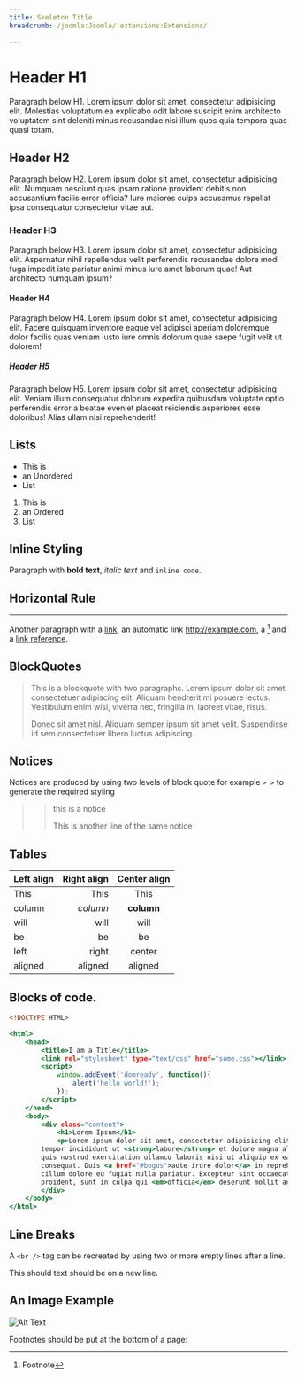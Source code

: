 ```yaml
---
title: Skeleton Title
breadcrumb: /joomla:Joomla/!extensions:Extensions/

---
```


Header H1
=========
Paragraph below H1. Lorem ipsum dolor sit amet, consectetur adipisicing elit. Molestias voluptatum ea explicabo odit labore suscipit enim architecto voluptatem sint deleniti minus recusandae nisi illum quos quia tempora quas quasi totam.


Header H2
---------
Paragraph below H2. Lorem ipsum dolor sit amet, consectetur adipisicing elit. Numquam nesciunt quas ipsam ratione provident debitis non accusantium facilis error officia? Iure maiores culpa accusamus repellat ipsa consequatur consectetur vitae aut.

### Header H3
Paragraph below H3. Lorem ipsum dolor sit amet, consectetur adipisicing elit. Aspernatur nihil repellendus velit perferendis recusandae dolore modi fuga impedit iste pariatur animi minus iure amet laborum quae! Aut architecto numquam ipsum?

#### Header H4
Paragraph below H4. Lorem ipsum dolor sit amet, consectetur adipisicing elit. Facere quisquam inventore eaque vel adipisci aperiam doloremque dolor facilis quas veniam iusto iure omnis dolorum quae saepe fugit velit ut dolorem!

##### Header H5
Paragraph below H5. Lorem ipsum dolor sit amet, consectetur adipisicing elit. Veniam illum consequatur dolorum expedita quibusdam voluptate optio perferendis error a beatae eveniet placeat reiciendis asperiores esse doloribus! Alias ullam nisi reprehenderit!

Lists
-----

* This is
* an Unordered
* List

1. This is
2. an Ordered
3. List

Inline Styling
--------------

Paragraph with **bold text**, _italic text_ and `inline code`.

Horizontal Rule
---------------

* * *

Another paragraph with a [link](#url-goes-here), an automatic link <http://example.com>, a [^1] and a [link reference][ref].

BlockQuotes
-----------

> This is a blockquote with two paragraphs. Lorem ipsum dolor sit amet,
> consectetuer adipiscing elit. Aliquam hendrerit mi posuere lectus.
> Vestibulum enim wisi, viverra nec, fringilla in, laoreet vitae, risus.
>
> Donec sit amet nisl. Aliquam semper ipsum sit amet velit. Suspendisse
> id sem consectetuer libero luctus adipiscing.

Notices
-------

Notices are produced by using two levels of block quote for example `> >` to generate the required styling

> > this is a notice
> >
> > This is another line of the same notice

Tables
------

| Left align | Right align | Center align |
|:-----------|------------:|:------------:|
| This       |        This |     This     |
| column     |    *column* |  **column**  |
| will       |        will |     will     |
| be         |          be |      be      |
| left       |       right |    center    |
| aligned    |     aligned |   aligned    |


Blocks of code.
---------------

~~~ .html
<!DOCTYPE HTML>

<html>
    <head>
        <title>I am a Title</title>
        <link rel="stylesheet" type="text/css" href="some.css"></link>
        <script>
            window.addEvent('domready', function(){
                alert('hello world!');
            });
        </script>
    </head>
    <body>
        <div class="content">
            <h1>Lorem Ipsum</h1>
            <p>Lorem ipsum dolor sit amet, consectetur adipisicing elit, sed do eiusmod
        tempor incididunt ut <strong>labore</strong> et dolore magna aliqua. Ut enim ad minim veniam,
        quis nostrud exercitation ullamco laboris nisi ut aliquip ex ea commodo
        consequat. Duis <a href="#bogus">aute irure dolor</a> in reprehenderit in voluptate velit esse
        cillum dolore eu fugiat nulla pariatur. Excepteur sint occaecat cupidatat non
        proident, sunt in culpa qui <em>officia</em> deserunt mollit anim id est laborum.</p>
        </div>
    </body>
</html>
~~~

Line Breaks
-----------

A `<br />` tag can be recreated by using two or more empty lines after a line.

This should text should be on a new line.

An Image Example
----------------

![Alt Text](http://octodex.github.com/images/plumber.jpg "Optional Title")

Footnotes should be put at the bottom of a page:

[^1]: Footnote

[ref]: http://example.com
